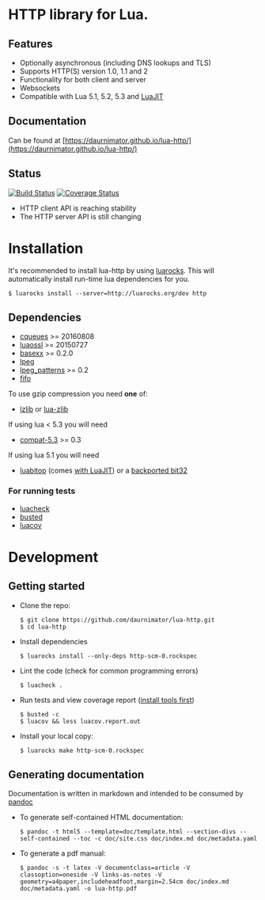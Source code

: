 # HTTP library for Lua.

## Features

  - Optionally asynchronous (including DNS lookups and TLS)
  - Supports HTTP(S) version 1.0, 1.1 and 2
  - Functionality for both client and server
  - Websockets
  - Compatible with Lua 5.1, 5.2, 5.3 and [LuaJIT](http://luajit.org/)


## Documentation

Can be found at [https://daurnimator.github.io/lua-http/](https://daurnimator.github.io/lua-http/)


## Status

[![Build Status](https://travis-ci.org/daurnimator/lua-http.svg)](https://travis-ci.org/daurnimator/lua-http)
[![Coverage Status](https://coveralls.io/repos/daurnimator/lua-http/badge.svg?branch=master&service=github)](https://coveralls.io/github/daurnimator/lua-http?branch=master)

  - HTTP client API is reaching stability
  - The HTTP server API is still changing


# Installation

It's recommended to install lua-http by using [luarocks](https://luarocks.org/).
This will automatically install run-time lua dependencies for you.

    $ luarocks install --server=http://luarocks.org/dev http

## Dependencies

  - [cqueues](http://25thandclement.com/~william/projects/cqueues.html) >= 20160808
  - [luaossl](http://25thandclement.com/~william/projects/luaossl.html) >= 20150727
  - [basexx](https://github.com/aiq/basexx/) >= 0.2.0
  - [lpeg](http://www.inf.puc-rio.br/~roberto/lpeg/lpeg.html)
  - [lpeg_patterns](https://github.com/daurnimator/lpeg_patterns) >= 0.2
  - [fifo](https://github.com/daurnimator/fifo.lua)

To use gzip compression you need **one** of:

  - [lzlib](https://github.com/LuaDist/lzlib) or [lua-zlib](https://github.com/brimworks/lua-zlib)

If using lua < 5.3 you will need

  - [compat-5.3](https://github.com/keplerproject/lua-compat-5.3) >= 0.3

If using lua 5.1 you will need

  - [luabitop](http://bitop.luajit.org/) (comes [with LuaJIT](http://luajit.org/extensions.html)) or a [backported bit32](https://luarocks.org/modules/siffiejoe/bit32)

### For running tests

  - [luacheck](https://github.com/mpeterv/luacheck)
  - [busted](http://olivinelabs.com/busted/)
  - [luacov](https://keplerproject.github.io/luacov/)


# Development

## Getting started

  - Clone the repo:
    ```
    $ git clone https://github.com/daurnimator/lua-http.git
    $ cd lua-http
    ```

  - Install dependencies
    ```
    $ luarocks install --only-deps http-scm-0.rockspec
    ```

  - Lint the code (check for common programming errors)
    ```
    $ luacheck .
    ```

  - Run tests and view coverage report ([install tools first](#for-running-tests))
    ```
    $ busted -c
    $ luacov && less luacov.report.out
    ```

  - Install your local copy:
    ```
    $ luarocks make http-scm-0.rockspec
    ```


## Generating documentation

Documentation is written in markdown and intended to be consumed by [pandoc](http://pandoc.org/)

  - To generate self-contained HTML documentation:
    ```
    $ pandoc -t html5 --template=doc/template.html --section-divs --self-contained --toc -c doc/site.css doc/index.md doc/metadata.yaml
    ```

  - To generate a pdf manual:
    ```
    $ pandoc -s -t latex -V documentclass=article -V classoption=oneside -V links-as-notes -V geometry=a4paper,includeheadfoot,margin=2.54cm doc/index.md doc/metadata.yaml -o lua-http.pdf
    ```
